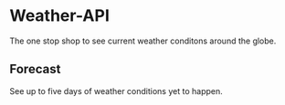 # Weather-API
The one stop shop to see current weather conditons around the globe.
## Forecast
See up to five days of weather conditions yet to happen.
